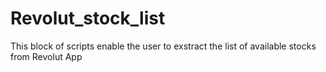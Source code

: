 # Revolut_stock_list
This block of scripts enable the user to exstract the list of available stocks from Revolut App
